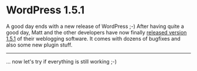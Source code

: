 # WordPress 1.5.1

A good day ends with a new release of WordPress ;-) After having quite a good day, Matt and the other developers have now finally <a href="http://wordpress.org/development/2005/05/one-five-one/">released version 1.5.1</a> of their weblogging software. It comes with dozens of bugfixes and also some new plugin stuff.

-------------------------------



... now let's try if everything is still working ;-)